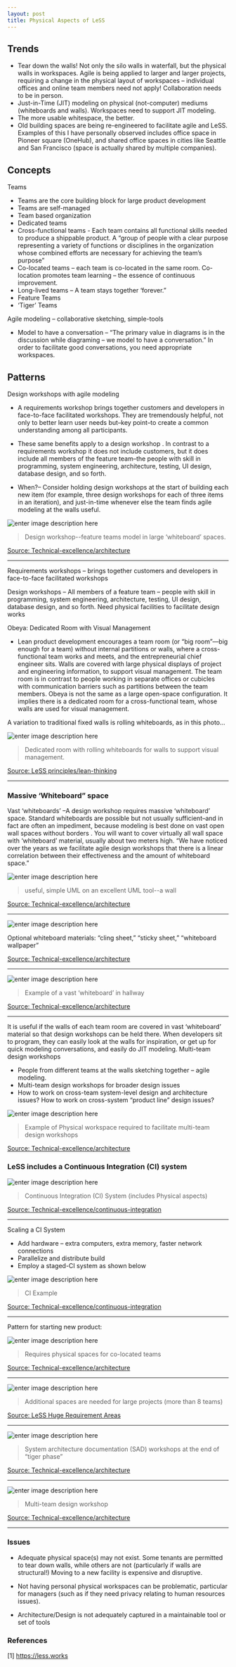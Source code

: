 ```yaml
---
layout: post
title: Physical Aspects of LeSS
---
```



## Trends
-  Tear down the walls!  Not only the silo walls in waterfall, but the physical walls in workspaces.
Agile is being applied to larger and larger projects, requiring a change in the physical layout of workspaces – individual offices and online team members need not apply!  Collaboration needs to be in person.
- Just-in-Time (JIT) modeling on physical (not-computer) mediums (whiteboards and walls).  Workspaces need to support JIT modeling.
- The more usable whitespace, the better.
- Old building spaces are being re-engineered to facilitate agile and LeSS.  Examples of this I have personally observed includes office space in Pioneer square (OneHub), and shared office spaces in cities like Seattle and San Francisco (space is actually shared by multiple companies).

## Concepts
Teams

- Teams are the core building block for large product development
- Teams are self-managed
- Team based organization
- Dedicated teams
- Cross-functional teams - Each team contains all functional skills needed to produce a shippable product. A “group of people with a clear purpose representing a variety of functions or disciplines in the organization whose combined efforts are necessary for achieving the team’s purpose”
- Co-located teams – each team is co-located in the same room.  Co-location promotes team learning – the essence of continuous improvement.
- Long-lived teams – A team stays together ‘forever.”
- Feature Teams
- ‘Tiger’ Teams

Agile modeling – collaborative sketching, simple-tools

- Model to have a conversation – “The primary value in diagrams is in the discussion while diagraming – we model to have a conversation.”  In order to facilitate good conversations, you need appropriate workspaces.

## Patterns

Design workshops with agile modeling

- A requirements workshop brings together customers and developers in face-to-face facilitated workshops. They are tremendously helpful, not only to better learn user needs but–key point–to create a common understanding among all participants.

- These same benefits apply to a design workshop . In contrast to a requirements workshop it does not include customers, but it does include all members of the feature team–the people with skill in programming, system engineering, architecture, testing, UI design, database design, and so forth.

- When?– Consider holding design workshops at the start of building each new item (for example, three design workshops for each of three items in an iteration), and just-in-time whenever else the team finds agile modeling at the walls useful.

 ![enter image description here](https://less.works/img/design_&_architecture/design_ws_1.JPG)
 
> Design workshop--feature teams model in large ‘whiteboard’ spaces.

 [Source: Technical-excellence/architecture](https://less.works/less/technical-excellence/architecture-design.html)


----------


Requirements workshops – brings together customers and developers in face-to-face facilitated workshops

Design workshops – All members of a feature team – people with skill in programming, system engineering, architecture, testing, UI design, database design, and so forth.  Need physical facilities to facilitate design works

Obeya: Dedicated Room with Visual Management

- Lean product development encourages a team room (or “big room”—big enough for a team) without internal partitions or walls, where a cross-functional team works and meets, and the entrepreneurial chief engineer sits. Walls are covered with large physical displays of project and engineering information, to support visual management. The team room is in contrast to people working in separate offices or cubicles with communication barriers such as partitions between the team members. Obeya is not the same as a large open-space configuration. It implies there is a dedicated room for a cross-functional team, whose walls are used for visual management.

A variation to traditional fixed walls is rolling whiteboards, as in this photo…

 
![enter image description here](http://less.works/img/lean_thinking/xoffice_after_obeya.JPG.pagespeed.ic.wMx0rOAWeC.jpg)

> Dedicated room with rolling whiteboards for walls to support visual management.

[Source: LeSS principles/lean-thinking](https://less.works/less/principles/lean-thinking.html)

----------


### Massive ‘Whiteboard” space
Vast ‘whiteboards’ –A design workshop requires massive ‘whiteboard’ space. Standard whiteboards are possible but not usually sufficient–and in fact are often an impediment, because modeling is best done on vast open wall spaces without borders . You will want to cover virtually all wall space with ‘whiteboard’ material, usually about two meters high. “We have noticed over the years as we facilitate agile design workshops that there is a linear correlation between their effectiveness and the amount of whiteboard space.”

 
![enter image description here](https://less.works/img/design_&_architecture/uml_wall.JPG)

> useful, simple UML on an excellent UML tool--a wall

 [Source: Technical-excellence/architecture](https://less.works/less/technical-excellence/architecture-design.html)

----------


 
![enter image description here](https://less.works/img/design_&_architecture/cling_sheet_roll.JPG)

Optional whiteboard materials:  “cling sheet,” “sticky sheet,” “whiteboard wallpaper”

 [Source: Technical-excellence/architecture](https://less.works/less/technical-excellence/architecture-design.html)

----------


 
![enter image description here](https://less.works/img/design_&_architecture/walls_in_halls.JPG)

> Example of a vast ‘whiteboard’ in hallway

 [Source: Technical-excellence/architecture](https://less.works/less/technical-excellence/architecture-design.html)

----------


It is useful if the walls of each team room are covered in vast ‘whiteboard’ material so that design workshops can be held there. When developers sit to program, they can easily look at the walls for inspiration, or get up for quick modeling conversations, and easily do JIT modeling.
Multi-team design workshops 

- People from different teams at the walls sketching together – agile modeling.
- Multi-team design workshops for broader design issues
- How to work on cross-team system-level design and architecture issues? How to work on cross-system “product line” design issues?
 
![enter image description here](https://less.works/img/design_&_architecture/groups_in_ws_2.JPG)

> Example of Physical workspace required to facilitate multi-team design workshops

 [Source: Technical-excellence/architecture](https://less.works/less/technical-excellence/architecture-design.html)

### LeSS includes a Continuous Integration (CI) system
 


![enter image description here](https://less.works/img/technical-excellence/continuous-integration-system.png)

> Continuous Integration (CI) System (includes Physical aspects)

[Source: Technical-excellence/continuous-integration](https://less.works/less/technical-excellence/continuous-integration.html)


----------


Scaling a CI System

- Add hardware – extra computers, extra memory, faster network connections
- Parallelize and distribute build
- Employ a staged-CI system as shown below
 
![enter image description here](https://less.works/img/technical-excellence/continuous-integration-scaled-system-example.png)

> CI Example

[Source: Technical-excellence/continuous-integration](https://less.works/less/technical-excellence/continuous-integration.html)


----------


Pattern for starting new product:
 
![enter image description here](https://less.works/img/design_&_architecture/start_with_tiger_team.png)

> Requires physical spaces for co-located teams

 [Source: Technical-excellence/architecture](https://less.works/less/technical-excellence/architecture-design.html)

----------



 
![enter image description here](https://less.works/img/less-huge/requirement-areas.png)

> Additional spaces are needed for large projects (more than 8 teams)

 [Source: LeSS Huge Requirement Areas](https://less.works/less/less-huge/requirement-areas.html)
 

----------


 
![enter image description here](https://less.works/img/design_&_architecture/tiger_team_SAD_workshop.png)

> System architecture documentation (SAD) workshops at the end of “tiger phase”

 [Source: Technical-excellence/architecture](https://less.works/less/technical-excellence/architecture-design.html)


----------


![enter image description here](https://less.works/img/design_&_architecture/sad_workshop.jpg)

> Multi-team design workshop

 [Source: Technical-excellence/architecture](https://less.works/less/technical-excellence/architecture-design.html)

----------


### Issues

- Adequate physical space(s) may not exist.  Some tenants are permitted to tear down walls, while others are not (particularly if walls are structural!)  Moving to a new facility is expensive and disruptive.

- Not having personal physical workspaces can be problematic, particular for managers (such as if they need privacy relating to human resources issues).

- Architecture/Design is not adequately captured in a maintainable tool or set of tools

### References

[1] https://less.works
